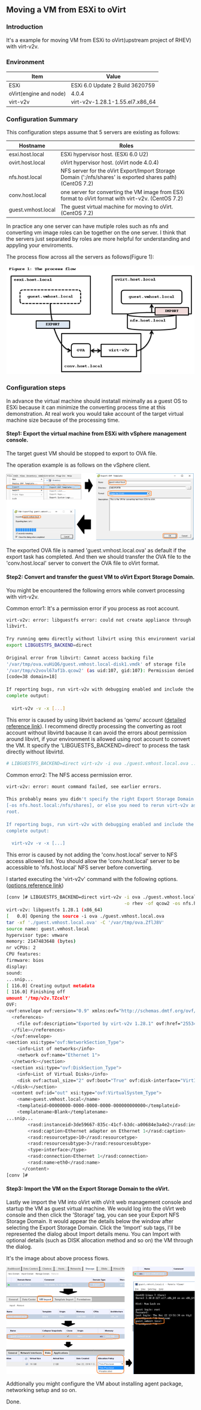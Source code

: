 ## Moving a VM from ESXi to oVirt

### Introduction
It's a example for moving VM from ESXi to oVirt(upstream project of RHEV) with virt-v2v.

### Environment

Item|Value
-|-
  ESXi| ESXi 6.0 Update 2 Build 3620759
  oVirt(engine and node)| 4.0.4
  virt-v2v| virt-v2v-1.28.1-1.55.el7.x86_64

### Configuration Summary
This configuration steps assume that 5 servers are existing as follows:

Hostname|Roles
-|-
esxi.host.local| ESXi hypervisor host. (ESXi 6.0 U2)
ovirt.host.local| oVirt hypervisor host. (oVirt node 4.0.4)
nfs.host.local| NFS server for the oVirt Export/Import Storage Domain (':/nfs/shares' is exported shares path) (CentOS 7.2)
conv.host.local| one server for converting the VM image from ESXi format to oVirt format with virt-v2v. (CentOS 7.2)
guest.vmhost.local| The guest virtual machine for moving to oVirt. (CentOS 7.2)

In practice any one server can have mutiple roles such as nfs and converting vm image roles can be together on the one server.
I think that the servers just separated by roles are more helpful for understanding and appyling your enviroments.

The process flow across all the servers as follows(Figure 1):

![components process flow 1](https://github.com/bysnupy/memos/blob/master/Virtualizations/images/ovirt__esxi2ovirt_flow1.png)

### Configuration steps
In advance the virtual machine should instatall minimally as a guest OS to ESXi because it can minimize the converting process time at this demonstration. At real work you would take account of the target virtual machine size because of the processing time.

#### Step1: Export the virtual machine from ESXi with vSphere management console.
The target guest VM should be stopped to export to OVA file.

The operation example is as follows on the vSphere client.

![step 1](https://github.com/bysnupy/memos/blob/master/Virtualizations/images/ovirt__esxi2ovirt_step1.png)

The exported OVA file is named 'guest.vmhost.local.ova' as default if the export task has completed.
And then we should transfer the OVA file to the 'conv.host.local' server to convert the OVA file to oVirt format. 

#### Step2: Convert and transfer the guest VM to oVirt Export Storage Domain.
You might be encountered the following errors while convert processing with virt-v2v.

Common error1: It's a permission error if you process as root account.

```bash
virt-v2v: error: libguestfs error: could not create appliance through
libvirt.

Try running qemu directly without libvirt using this environment variable:
export LIBGUESTFS_BACKEND=direct

Original error from libvirt: Cannot access backing file
'/var/tmp/ova.vuHiQ6/guest.vmhost.local-disk1.vmdk' of storage file
'/var/tmp/v2vovl67af1b.qcow2' (as uid:107, gid:107): Permission denied
[code=38 domain=18]

If reporting bugs, run virt-v2v with debugging enabled and include the
complete output:

  virt-v2v -v -x [...]
```

This error is caused by using libvirt backend as 'qemu' account ([detailed reference link](http://libguestfs.org/guestfs-faq.1.html#permission-denied-when-running-libguestfs-as-root)). I recommend directly processing the converting as root account without libvirtd bacause it can avoid the errors about permission around libvirt, if your environment is allowed using root account to convert the VM. 
It specify the 'LIBGUESTFS_BACKEND=direct' to process the task directly without libvirtd.

```bash
# LIBGUESTFS_BACKEND=direct virt-v2v -i ova ./guest.vmhost.local.ova ...snip...
```

Common error2: The NFS access permission error.

```bash
virt-v2v: error: mount command failed, see earlier errors.

This probably means you didn't specify the right Export Storage Domain path
[-os nfs.host.local:/nfs/shares], or else you need to rerun virt-v2v as
root.

If reporting bugs, run virt-v2v with debugging enabled and include the
complete output:

  virt-v2v -v -x [...]
```

This error is caused by not adding the 'conv.host.local' server to NFS access allowed list.
You should allow the 'conv.host.local' server to be accessible to 'nfs.host.local' NFS server before converting.

I started executing the 'virt-v2v' command with the following options. ([options reference link](http://libguestfs.org/virt-v2v.1.html))

```bash
[conv ]# LIBGUESTFS_BACKEND=direct virt-v2v -i ova ./guest.vmhost.local.ova \
                                            -o rhev -of qcow2 -os nfs.host.local:/nfs/shares -v -x
virt-v2v: libguestfs 1.28.1 (x86_64)
[   0.0] Opening the source -i ova ./guest.vmhost.local.ova
tar -xf './guest.vmhost.local.ova' -C '/var/tmp/ova.ZflJ8V'
source name: guest.vmhost.local
hypervisor type: vmware
memory: 2147483648 (bytes)
nr vCPUs: 2
CPU features:
firmware: bios
display:
sound:
...snip...
[ 116.0] Creating output metadata
[ 116.0] Finishing off
umount '/tmp/v2v.TZcelY'
OVF:
<ovf:envelope ovf:version="0.9" xmlns:ovf="http://schemas.dmtf.org/ovf/envelope/1/" xmlns:rasd="http://schemas.dmtf.org/wbem/wscim/1/cim-schema/2/CIM_ResourceAllocationSettingData" xmlns:vssd="http://schemas.dmtf.org/wbem/wscim/1/cim-schema/2/CIM_VirtualSystemSettingData" xmlns:xsi="http://www.w3.org/2001/XMLSchema-instance">
  <references>
    <file ovf:description="Exported by virt-v2v 1.28.1" ovf:href="25534d4f-d07d-459d-a9ef-3ed733cbcdef/90b62105-4ae8-4a4b-826b-dfe970ae28d9" ovf:id="90b62105-4ae8-4a4b-826b-dfe970ae28d9" ovf:size="17179869184">
  </file></references>
  </ovf:envelope>
<section xsi:type="ovf:NetworkSection_Type">
    <info>List of networks</info>
    <network ovf:name="Ethernet 1">
  </network></section>
  <section xsi:type="ovf:DiskSection_Type">
    <info>List of Virtual Disks</info>
    <disk ovf:actual_size="2" ovf:boot="True" ovf:disk-interface="VirtIO" ovf:disk-type="System" ovf:diskid="90b62105-4ae8-4a4b-826b-dfe970ae28d9" ovf:fileref="25534d4f-d07d-459d-a9ef-3ed733cbcdef/90b62105-4ae8-4a4b-826b-dfe970ae28d9" ovf:format="http://en.wikipedia.org/wiki/Byte" ovf:parentref="" ovf:size="16" ovf:vm_snapshot_id="61569757-5a3d-4342-b470-6dd174d8edab" ovf:volume-format="COW" ovf:volume-type="Sparse">
  </disk></section>
  <content ovf:id="out" xsi:type="ovf:VirtualSystem_Type">
    <name>guest.vmhost.local</name>
    <templateid>00000000-0000-0000-0000-000000000000</templateid>
    <templatename>Blank</templatename>
...snip...
        <rasd:instanceid>3de59667-835c-41cf-b3dc-a00684e3a4e2</rasd:instanceid>
        <rasd:caption>Ethernet adapter on Ethernet 1</rasd:caption>
        <rasd:resourcetype>10</rasd:resourcetype>
        <rasd:resourcesubtype>3</rasd:resourcesubtype>
        <type>interface</type>
        <rasd:connection>Ethernet 1</rasd:connection>
        <rasd:name>eth0</rasd:name>
      </content>
[conv ]#
```

#### Step3: Import the VM on the Export Storage Domain to the oVirt.

Lastly we import the VM into oVirt with oVrit web management console and startup the VM as guest virtual machine.
We would log into the oVirt web console and then click the 'Storage' tag, you can see your Export NFS Storage Domain.
It would appear the details below the window after selecting the Export Storage Domain.
Click the 'Import' sub tags, I'll be represented the dialog about Import details menu.
You can Import with optional details (such as DISK allocation method and so on) the VM through the dialog. 

It's the image about above process flows.

![step3](https://github.com/bysnupy/memos/blob/master/Virtualizations/images/ovirt__esxi2ovirt_step3.png)

Addtionally you might configure the VM about installing agent package, networking setup and so on.

Done.
